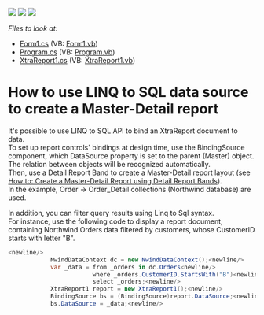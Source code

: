 <!-- default badges list -->
![](https://img.shields.io/endpoint?url=https://codecentral.devexpress.com/api/v1/VersionRange/128603932/12.2.4%2B)
[![](https://img.shields.io/badge/Open_in_DevExpress_Support_Center-FF7200?style=flat-square&logo=DevExpress&logoColor=white)](https://supportcenter.devexpress.com/ticket/details/E1455)
[![](https://img.shields.io/badge/📖_How_to_use_DevExpress_Examples-e9f6fc?style=flat-square)](https://docs.devexpress.com/GeneralInformation/403183)
<!-- default badges end -->
<!-- default file list -->
*Files to look at*:

* [Form1.cs](./CS/LinqToSqlMasterDetail/Form1.cs) (VB: [Form1.vb](./VB/LinqToSqlMasterDetail/Form1.vb))
* [Program.cs](./CS/LinqToSqlMasterDetail/Program.cs) (VB: [Program.vb](./VB/LinqToSqlMasterDetail/Program.vb))
* [XtraReport1.cs](./CS/LinqToSqlMasterDetail/XtraReport1.cs) (VB: [XtraReport1.vb](./VB/LinqToSqlMasterDetail/XtraReport1.vb))
<!-- default file list end -->
# How to use LINQ to SQL data source to create a Master-Detail report


<p>It's possible to use LINQ to SQL API to bind an XtraReport document to data.<br />
To set up report controls' bindings at design time, use the BindingSource component, which DataSource property is set to the parent (Master) object.<br />
The relation between objects will be recognized automatically.<br />
Then, use a Detail Report Band to create a Master-Detail report layout (see <a href="http://documentation.devexpress.com/#XtraReports/CustomDocument4785">How to: Create a Master-Detail Report using Detail Report Bands</a>).<br />
In the example, Order -> Order_Detail collections (Northwind database) are used.</p><p>In addition, you can filter query results using Linq to Sql syntax.<br />
For instance, use the following code to display a report document, containing Northwind Orders data filtered by customers, whose CustomerID starts with letter "B".</p>

```cs
<newline/>
            NwindDataContext dc = new NwindDataContext();<newline/>
            var _data = from _orders in dc.Orders<newline/>
                        where _orders.CustomerID.StartsWith("B")<newline/>
                        select _orders;<newline/>
            XtraReport1 report = new XtraReport1();<newline/>
            BindingSource bs = (BindingSource)report.DataSource;<newline/>
            bs.DataSource = _data;<newline/>

```



<br/>


